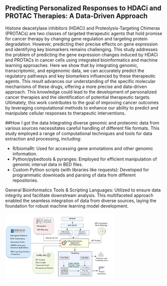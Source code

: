 
## Predicting Personalized Responses to HDACi and PROTAC Therapies: A Data-Driven Approach

Histone deacetylase inhibitors (HDACi) and Proteolysis-Targeting Chimeras (PROTACs) are two classes of targeted therapeutic agents that hold promise for cancer therapy by changing gene regulation and targeting protein degradation. However, predicting their precise effects on gene expression and identifying key biomarkers remains challenging. This study addresses the problem of predicting the gene expression changes induced by HDACi and PROTACs in cancer cells using integrated bioinformatics and machine learning approaches. Here we show that by integrating genomic, transcriptomic, and epigenomic data, we can accurately predict the regulatory pathways and key biomarkers influenced by these therapeutic agents. This result advances our understanding of the specific molecular mechanisms of these drugs, offering a more precise and data-driven approach. This knowledge could lead to the development of personalized cancer therapies and the identification of potential therapeutic targets. Ultimately, this work contributes to the goal of improving cancer outcomes by leveraging computational methods to enhance our ability to predict and manipulate cellular responses to therapeutic interventions.

##How I got the data
Integrating diverse genomic and proteomic data from various sources necessitates careful handling of different file formats. This study employed a range of computational techniques and tools for data extraction and processing, including:
<ul>
<li>	R/biomaRt: Used for accessing gene annotations and other genomic information. </li>
<li>	Python/pybedtools & pyranges: Employed for efficient manipulation of genomic interval data in BED files.</li>
<li>	Custom Python scripts (with libraries like requests): Developed for programmatic downloads and parsing of data from different repositories.</li></ul>
General Bioinformatics Tools & Scripting Languages: Utilized to ensure data integrity and facilitate downstream analysis.
This multifaceted approach enabled the seamless integration of data from diverse sources, laying the foundation for robust machine learning model development.
<br /><br />
<img src="images/pipeline.png" width="70%" height="70%" />
